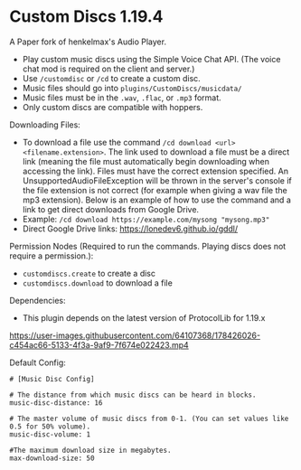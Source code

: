 # Custom Discs 1.19.4

A Paper fork of henkelmax's Audio Player.
- Play custom music discs using the Simple Voice Chat API. (The voice chat mod is required on the client and server.)
- Use ```/customdisc``` or ```/cd``` to create a custom disc. 
- Music files should go into ```plugins/CustomDiscs/musicdata/```
- Music files must be in the ```.wav```, ```.flac```, or ```.mp3``` format.
- Only custom discs are compatible with hoppers.

Downloading Files:
- To download a file use the command ```/cd download <url> <filename.extension>```. The link used to download a file must be a direct link (meaning the file must automatically begin downloading when accessing the link). Files must have the correct extension specified. An UnsupportedAudioFileException will be thrown in the server's console if the file extension is not correct (for example when giving a wav file the mp3 extension). Below is an example of how to use the command and a link to get direct downloads from Google Drive.
- Example: ```/cd download https://example.com/mysong "mysong.mp3"```
- Direct Google Drive links: https://lonedev6.github.io/gddl/

Permission Nodes (Required to run the commands. Playing discs does not require a permission.):
- ```customdiscs.create``` to create a disc
- ```customdiscs.download``` to download a file

Dependencies:
- This plugin depends on the latest version of ProtocolLib for 1.19.x


https://user-images.githubusercontent.com/64107368/178426026-c454ac66-5133-4f3a-9af9-7f674e022423.mp4

Default Config:
```
# [Music Disc Config]

# The distance from which music discs can be heard in blocks.
music-disc-distance: 16

# The master volume of music discs from 0-1. (You can set values like 0.5 for 50% volume).
music-disc-volume: 1

#The maximum download size in megabytes.
max-download-size: 50
```


